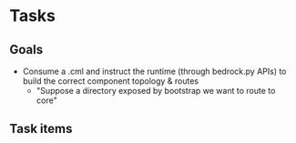 # Tasks

## Goals

* Consume a .cml and instruct the runtime (through bedrock.py APIs) to build the correct component topology & routes
  * "Suppose a directory exposed by bootstrap we want to route to core"

## Task items